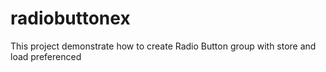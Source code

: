 # radiobuttonex

This project demonstrate how to create Radio Button group with store and load preferenced

